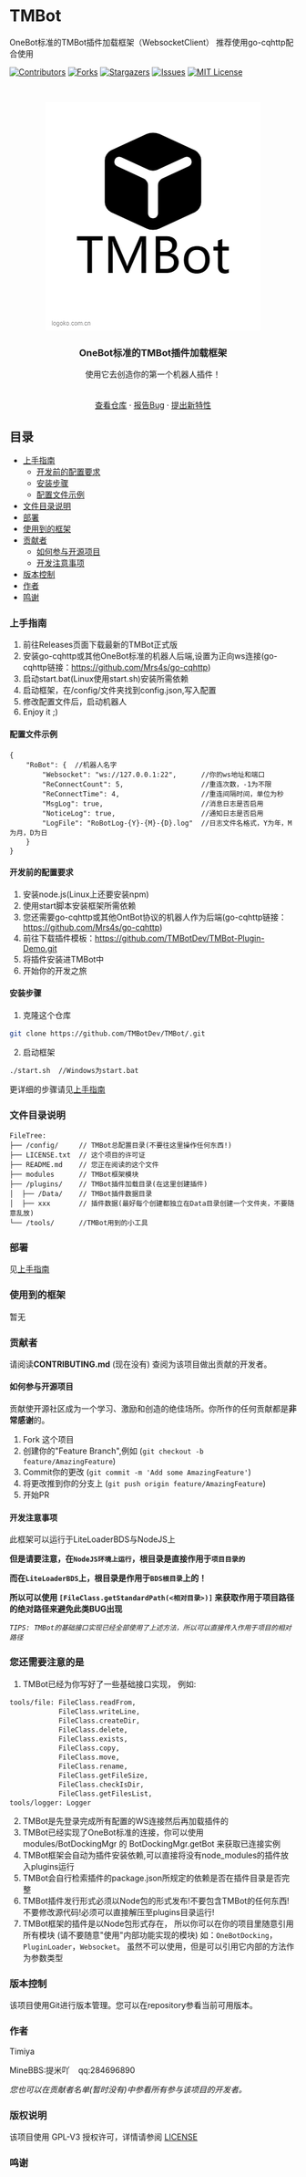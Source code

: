 # TMBot

OneBot标准的TMBot插件加载框架（WebsocketClient） 推荐使用go-cqhttp配合使用

<!-- PROJECT SHIELDS -->

[![Contributors][contributors-shield]][contributors-url]
[![Forks][forks-shield]][forks-url]
[![Stargazers][stars-shield]][stars-url]
[![Issues][issues-shield]][issues-url]
[![MIT License][license-shield]][license-url]


<!-- PROJECT LOGO -->
<br/>

<p align="center">
  <a href="https://github.com/TMBotDev/TMBot">
    <img src="logo.png" alt="Logo" width="378" height="400">
  </a>

  <h3 align="center">OneBot标准的TMBot插件加载框架</h3>
  <p align="center">
    使用它去创造你的第一个机器人插件！
    <br />
</a>
    <br />
    <br />
    <a href="https://github.com/TMBotDev/TMBot">查看仓库</a>
    ·
    <a href="https://github.com/TMBotDev/TMBot">报告Bug</a>
    ·
    <a href="https://github.com/TMBotDev/TMBot">提出新特性</a>
  </p>

</p>


 
## 目录

- [上手指南](#上手指南)
  - [开发前的配置要求](#开发前的配置要求)
  - [安装步骤](#安装步骤)
  - [配置文件示例](#配置文件示例)
- [文件目录说明](#文件目录说明)
- [部署](#部署)
- [使用到的框架](#使用到的框架)
- [贡献者](#贡献者)
  - [如何参与开源项目](#如何参与开源项目)
  - [开发注意事项](#开发注意事项)
- [版本控制](#版本控制)
- [作者](#作者)
- [鸣谢](#鸣谢)

### 上手指南

1. 前往Releases页面下载最新的TMBot正式版
2. 安装go-cqhttp或其他OneBot标准的机器人后端,设置为正向ws连接(go-cqhttp链接：https://github.com/Mrs4s/go-cqhttp)
2. 启动start.bat(Linux使用start.sh)安装所需依赖
3. 启动框架，在/config/文件夹找到config.json,写入配置
4. 修改配置文件后，启动机器人
5. Enjoy it ;)

#### 配置文件示例

```
{
    "RoBot": {  //机器人名字
        "Websocket": "ws://127.0.0.1:22",      //你的ws地址和端口
        "ReConnectCount": 5,                   //重连次数，-1为不限
        "ReConnectTime": 4,                    //重连间隔时间，单位为秒
        "MsgLog": true,                        //消息日志是否启用
        "NoticeLog": true,                     //通知日志是否启用
        "LogFile": "RoBotLog-{Y}-{M}-{D}.log"  //日志文件名格式，Y为年，M为月，D为日
    }
}
```

#### 开发前的配置要求

1. 安装node.js(Linux上还要安装npm)
2. 使用start脚本安装框架所需依赖
3. 您还需要go-cqhttp或其他OntBot协议的机器人作为后端(go-cqhttp链接：https://github.com/Mrs4s/go-cqhttp)
4. 前往下载插件模板：https://github.com/TMBotDev/TMBot-Plugin-Demo.git
5. 将插件安装进TMBot中
6. 开始你的开发之旅

#### **安装步骤**

1. 克隆这个仓库

```sh
git clone https://github.com/TMBotDev/TMBot/.git
```

2. 启动框架

```sh
./start.sh  //Windows为start.bat
```

更详细的步骤请见[上手指南](#上手指南)

### 文件目录说明


```
FileTree:  
├── /config/     // TMBot总配置目录(不要往这里操作任何东西!)
├── LICENSE.txt  // 这个项目的许可证
├── README.md    // 您正在阅读的这个文件
├── modules      // TMBot框架模块
├── /plugins/    // TMBot插件加载目录(在这里创建插件)
│  ├── /Data/    // TMBot插件数据目录 
│  ├── xxx       // 插件数据(最好每个创建都独立在Data目录创建一个文件夹，不要随意乱放)
└── /tools/      //TMBot用到的小工具

```


### 部署

  见[上手指南](#上手指南)

### 使用到的框架

暂无

### 贡献者

请阅读**CONTRIBUTING.md** (现在没有) 查阅为该项目做出贡献的开发者。

#### 如何参与开源项目

贡献使开源社区成为一个学习、激励和创造的绝佳场所。你所作的任何贡献都是**非常感谢**的。


1. Fork 这个项目
2. 创建你的"Feature Branch",例如 (`git checkout -b feature/AmazingFeature`)
3. Commit你的更改 (`git commit -m 'Add some AmazingFeature'`)
4. 将更改推到你的分支上 (`git push origin feature/AmazingFeature`)
5. 开始PR

#### 开发注意事项

此框架可以运行于LiteLoaderBDS与NodeJS上

**但是请要注意，在```NodeJS环境上运行```，根目录是直接作用于```项目目录的```**

**而在```LiteLoaderBDS```上，根目录是作用于```BDS根目录```上的！**

**所以可以使用 ```[FileClass.getStandardPath(<相对目录>)]``` 来获取作用于项目路径的绝对路径来避免此类BUG出现**

*```TIPS: TMBot的基础接口实现已经全部使用了上述方法，所以可以直接传入作用于项目的相对路径```*

### 您还需要注意的是


1. TMBot已经为你写好了一些基础接口实现，
例如:
```tools/data: JsonConfigFileClass,IniConfigFileClass,
tools/file: FileClass.readFrom,
            FileClass.writeLine,
            FileClass.createDir,
            FileClass.delete,
            FileClass.exists,
            FileClass.copy,
            FileClass.move,
            FileClass.rename,
            FileClass.getFileSize,
            FileClass.checkIsDir,
            FileClass.getFilesList,
tools/logger: Logger
```

2. TMBot是先登录完成所有配置的WS连接然后再加载插件的
3. TMBot已经实现了OneBot标准的连接，你可以使用 modules/BotDockingMgr 的 BotDockingMgr.getBot 来获取已连接实例
4. TMBot框架会自动为插件安装依赖,可以直接将没有node_modules的插件放入plugins运行
5. TMBot会自行检索插件的package.json所规定的依赖是否在插件目录是否完整
6. TMBot插件发行形式必须以Node包的形式发布!不要包含TMBot的任何东西!不要修改源代码!必须可以直接解压至plugins目录运行!
7. TMBot框架的插件是以Node包形式存在， 所以你可以在你的项目里随意引用所有模块
(请不要随意"使用"内部功能实现的模块) 如：```OneBotDocking```， ```PluginLoader```，```Websocket```。
虽然不可以使用，但是可以引用它内部的方法作为参数类型




### 版本控制

该项目使用Git进行版本管理。您可以在repository参看当前可用版本。


### 作者

Timiya

MineBBS:提米吖  &ensp; qq:284696890    

 *您也可以在贡献者名单(暂时没有)中参看所有参与该项目的开发者。*

### 版权说明

该项目使用 GPL-V3 授权许可，详情请参阅 [LICENSE](https://github.com/TMBotDev/TMBot/blob/master/LICENSE)

### 鸣谢

<!-- 暂时没用>
- [GitHub Emoji Cheat Sheet](https://www.webpagefx.com/tools/emoji-cheat-sheet)
- [Img Shields](https://shields.io)
- [Choose an Open Source License](https://choosealicense.com)
- [GitHub Pages](https://pages.github.com)
- [Animate.css](https://daneden.github.io/animate.css)
- [xxxxxxxxxxxxxx](https://connoratherton.com/loaders)

<!-- links -->
[your-project-path]:TMBotDev/TMBot/
[contributors-shield]: https://img.shields.io/github/contributors/TMBotDev/TMBot.svg?style=flat-square
[contributors-url]: https://github.com/TMBotDev/TMBot/graphs/contributors
[forks-shield]: https://img.shields.io/github/forks/TMBotDev/TMBot.svg?style=flat-square
[forks-url]: https://github.com/TMBotDev/TMBot/network/members
[stars-shield]: https://img.shields.io/github/stars/TMBotDev/TMBot.svg?style=flat-square
[stars-url]: https://github.com/TMBotDev/TMBot/stargazers
[issues-shield]: https://img.shields.io/github/issues/TMBotDev/TMBot.svg?style=flat-square
[issues-url]: https://img.shields.io/github/issues/TMBotDev/TMBot.svg
[license-shield]: https://img.shields.io/github/license/TMBotDev/TMBot.svg?style=flat-square
[license-url]: https://github.com/TMBotDev/TMBot/blob/master/LICENSE